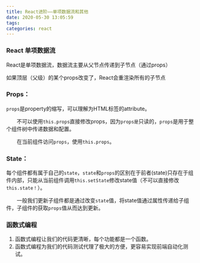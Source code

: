 ```yaml
---
title: React进阶——单项数据流和其他
date: 2020-05-30 13:05:59
tags:
categories: react
---
```


### React 单项数据流

React是单项数据流，数据流主要从父节点传递到子节点（通过props）

如果顶层（父级）的某个props改变了，React会重渲染所有的子节点

### Props：

 `props`是property的缩写，可以理解为HTML标签的attribute。

　　不可以使用`this.props`直接修改props，因为`props是`只读的，`props`是用于整个组件树中传递数据和配置。

　　在当前组件访问`props`，使用`this.props`。

### State：

​		每个组件都有属于自己的`state`，`state`和`props`的区别在于前者(state)只存在于组件内部，只能从当前组件调用`this.setState`修改state值（不可以直接修改`this.state！`）。

　　一般我们更新子组件都是通过改变`state`值，将state值通过属性传递给子组件，子组件的获取`props`值从而达到更新。

### 函数式编程

1. 函数式编程让我们的代码更清晰，每个功能都是一个函数。
2. 函数式编程为我们的代码测试代理了极大的方便，更容易实现前端自动化测试。

